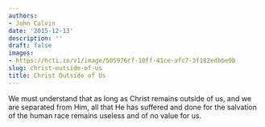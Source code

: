 ```yaml
---
authors:
- John Calvin
date: '2015-12-13'
description: ''
draft: false
images:
- https://hcti.io/v1/image/505976cf-10ff-41ce-afc7-3f182edbbe0b
slug: christ-outside-of-us
title: Christ Outside of Us
---
```


We must understand that as long as Christ remains outside of us, and we are separated from Him, all that He has suffered and done for the salvation of the human race remains useless and of no value for us.